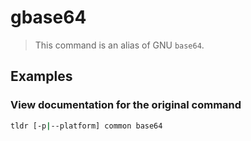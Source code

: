 # gbase64

> This command is an alias of GNU `base64`.

## Examples

### View documentation for the original command

```bash
tldr [-p|--platform] common base64
```
